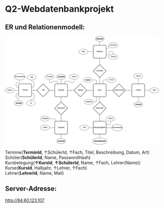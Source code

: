 # Q2-Webdatenbankprojekt

## ER und Relationenmodell: 
![ERD-Diagramm](/Documentation/ERD.png)

Termine(**TerminId**, ↑SchülerId, ↑Fach, Titel, Beschreibung, Datum, Art)  
Schüler(**SchülerId**, Name, PasswordHash)  
Kursbelegung(**↑KursId**, **↑SchülerId**, Name, ↑Fach, Lehrer(Name))  
Kurse(**KursId**, Halbjahr, ↑Lehrer, ↑Fach)  
Lehrer(**LehrerId**, Name, Mail)  



## Server-Adresse:
http://84.60.123.107
